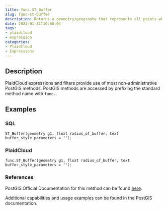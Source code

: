 ```yaml
---
title: func.ST_Buffer
slug: func-st-buffer
description: Returns a geometry/geography that represents all points whose distance from this Geometry/geography is less than or equal to distance
date: 2022-01-31T10:58:04
tags:
- plaidcloud
- expression
categories:
- PlaidCloud
- Expressions
---
```



## Description


PlaidCloud expressions and filters provide use of most non-administrative PostGIS methods. PostGIS methods are accessed by prefixing the standard method name with `func.`.



## Examples


### SQL



```
ST_Buffer(geometry g1, float radius_of_buffer, text buffer_style_parameters = '');
```


### PlaidCloud



```
func.ST_Buffer(geometry g1, float radius_of_buffer, text buffer_style_parameters = '');
```


### References


PostGIS Official Documentation for this method can be found [here](https://postgis.net/docs/manual-3.1/ST_Buffer.html).



Additional capabilities and usage examples can be found in the PostGIS documentation.

